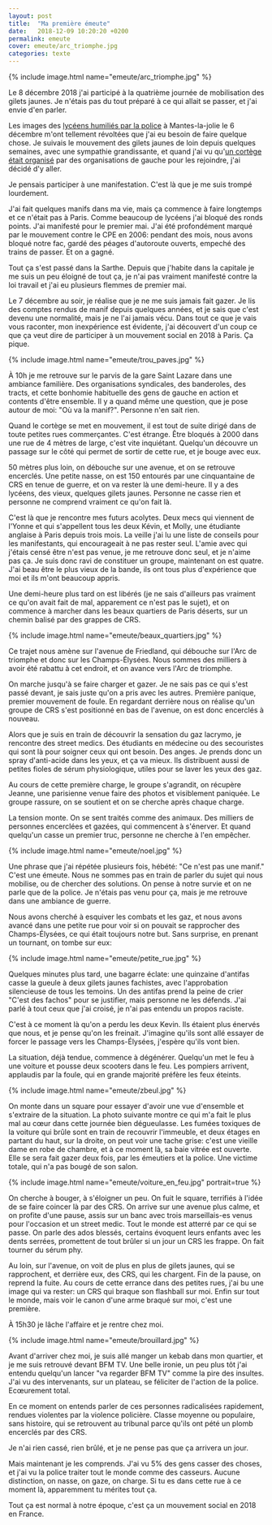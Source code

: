 ```yaml
---
layout: post
title:  "Ma première émeute"
date:   2018-12-09 10:20:20 +0200
permalink: emeute
cover: emeute/arc_triomphe.jpg
categories: texte
---
```


{% include image.html name="emeute/arc_triomphe.jpg" %}

Le 8 décembre 2018 j'ai participé à la quatrième journée de mobilisation des gilets jaunes. Je n'étais pas du tout préparé à ce qui allait se passer, et j'ai envie d'en parler.

Les images des [lycéens humiliés par la police](https://www.europe1.fr/societe/mantes-la-jolie-ce-que-lon-sait-de-la-video-choc-des-lyceens-interpelles-3815759) à Mantes-la-jolie le 6 décembre m'ont tellement révoltées que j'ai eu besoin de faire quelque chose. Je suivais le mouvement des gilets jaunes de loin depuis quelques semaines, avec une sympathie grandissante, et quand j'ai vu qu'[un cortège était organisé](https://paris.demosphere.net/rv/66038) par des organisations de gauche pour les rejoindre, j'ai décidé d'y aller.
<!--more-->

Je pensais participer à une manifestation. C'est là que je me suis trompé lourdement.

J'ai fait quelques manifs dans ma vie, mais ça commence à faire longtemps et ce n'était pas à Paris. Comme beaucoup de lycéens j'ai bloqué des ronds points. J'ai manifesté pour le premier mai. J'ai été profondément marqué par le mouvement contre le CPE en 2006: pendant des mois, nous avons bloqué notre fac, gardé des péages d'autoroute ouverts, empeché des trains de passer. Et on a gagné.

Tout ça s'est passé dans la Sarthe. Depuis que j'habite dans la capitale je me suis un peu éloigné de tout ça, je n'ai pas vraiment manifesté contre la loi travail et j'ai eu plusieurs flemmes de premier mai.

Le 7 décembre au soir, je réalise que je ne me suis jamais fait gazer. Je lis des comptes rendus de manif depuis quelques années, et je sais que c'est devenu une normalité, mais je ne l'ai jamais vécu. Dans tout ce que je vais vous raconter, mon inexpérience est évidente, j'ai découvert d'un coup ce que ça veut dire de participer à un mouvement social en 2018 à Paris. Ça pique.

{% include image.html name="emeute/trou_paves.jpg" %}

À 10h je me retrouve sur le parvis de la gare Saint Lazare dans une ambiance familière. Des organisations syndicales, des banderoles, des tracts, et cette bonhomie habituelle des gens de gauche en action et contents d'être ensemble. Il y a quand même une question, que je pose autour de moi: "Où va la manif?". Personne n'en sait rien.

Quand le cortège se met en mouvement, il est tout de suite dirigé dans de toute petites rues commerçantes. C'est étrange. Être bloqués à 2000 dans une rue de 4 mètres de large, c'est vite inquiétant. Quelqu'un découvre un passage sur le côté qui permet de sortir de cette rue, et je bouge avec eux.

50 mètres plus loin, on débouche sur une avenue, et on se retrouve encerclés. Une petite nasse, on est 150 entourés par une cinquantaine de CRS en tenue de guerre, et on va rester là une demi-heure. Il y a des lycéens, des vieux, quelques gilets jaunes. Personne ne casse rien et personne ne comprend vraiment ce qu'on fait là.

C'est là que je rencontre mes futurs acolytes. Deux mecs qui viennent de l'Yonne et qui s'appellent tous les deux Kévin, et Molly, une étudiante anglaise à Paris depuis trois mois. La veille j'ai lu une liste de conseils pour les manifestants, qui encourageait à ne pas rester seul. L'amie avec qui j'étais censé être n'est pas venue, je me retrouve donc seul, et je n'aime pas ça. Je suis donc ravi de constituer un groupe, maintenant on est quatre. J'ai beau être le plus vieux de la bande, ils ont tous plus d'expérience que moi et ils m'ont beaucoup appris.

Une demi-heure plus tard on est libérés (je ne sais d'ailleurs pas vraiment ce qu'on avait fait de mal, apparement ce n'est pas le sujet), et on commence à marcher dans les beaux quartiers de Paris déserts, sur un chemin balisé par des grappes de CRS.

{% include image.html name="emeute/beaux_quartiers.jpg" %}

Ce trajet nous amène sur l'avenue de Friedland, qui débouche sur l'Arc de triomphe et donc sur les Champs-Élysées. Nous sommes des milliers à avoir été rabattu à cet endroit, et on avance vers l'Arc de triomphe.

On marche jusqu'à se faire charger et gazer. Je ne sais pas ce qui s'est passé devant, je sais juste qu'on a pris avec les autres. Première panique, premier mouvement de foule. En regardant derrière nous on réalise qu'un groupe de CRS s'est positionné en bas de l'avenue, on est donc encerclés à nouveau.

Alors que je suis en train de découvrir la sensation du gaz lacrymo, je rencontre des street medics. Des étudiants en médecine ou des secouristes qui sont là pour soigner ceux qui ont besoin. Des anges. Je prends donc un spray d'anti-acide dans les yeux, et ça va mieux. Ils distribuent aussi de petites fioles de sérum physiologique, utiles pour se laver les yeux des gaz.

Au cours de cette première charge, le groupe s'agrandit, on récupère Jeanne, une parisienne venue faire des photos et visiblement paniquée. Le groupe rassure, on se soutient et on se cherche après chaque charge.

La tension monte. On se sent traités comme des animaux. Des milliers de personnes encerclées et gazées, qui commencent à s'énerver. Et quand quelqu'un casse un premier truc, personne ne cherche à l'en empêcher.

{% include image.html name="emeute/noel.jpg" %}

Une phrase que j'ai répétée plusieurs fois, hébété: "Ce n'est pas une manif." C'est une émeute. Nous ne sommes pas en train de parler du sujet qui nous mobilise, ou de chercher des solutions. On pense à notre survie et on ne parle que de la police. Je n'étais pas venu pour ça, mais je me retrouve dans une ambiance de guerre.

Nous avons cherché à esquiver les combats et les gaz, et nous avons avancé dans une petite rue pour voir si on pouvait se rapprocher des Champs-Élysées, ce qui était toujours notre but. Sans surprise, en prenant un tournant, on tombe sur eux:

{% include image.html name="emeute/petite_rue.jpg" %}

Quelques minutes plus tard, une bagarre éclate: une quinzaine d'antifas casse la gueule à deux gilets jaunes fachistes, avec l'approbation silencieuse de tous les temoins. Un des antifas prend la peine de crier "C'est des fachos" pour se justifier, mais personne ne les défends. J'ai parlé à tout ceux que j'ai croisé, je n'ai pas entendu un propos raciste.

C'est à ce moment là qu'on a perdu les deux Kevin. Ils étaient plus énervés que nous, et je pense qu'on les freinait. J'imagine qu'ils sont allé essayer de forcer le passage vers les Champs-Élysées, j'espère qu'ils vont bien.

La situation, déjà tendue, commence à dégénérer. Quelqu'un met le feu à une voiture et pousse deux scooters dans le feu. Les pompiers arrivent, applaudis par la foule, qui en grande majorité préfère les feux éteints.

{% include image.html name="emeute/zbeul.jpg" %}

On monte dans un square pour essayer d'avoir une vue d'ensemble et s'extraire de la situation. La photo suivante montre ce qui m'a fait le plus mal au cœur dans cette journée bien dégueulasse. Les fumées toxiques de la voiture qui brûle sont en train de recouvrir l'immeuble, et deux étages en partant du haut, sur la droite, on peut voir une tache grise: c'est une vieille dame en robe de chambre, et à ce moment là, sa baie vitrée est ouverte. Elle se sera fait gazer deux fois, par les émeutiers et la police. Une victime totale, qui n'a pas bougé de son salon.

{% include image.html name="emeute/voiture_en_feu.jpg" portrait=true %}

On cherche à bouger, à s'éloigner un peu. On fuit le square, terrifiés à l'idée de se faire coincer là par des CRS. On arrive sur une avenue plus calme, et on profite d'une pause, assis sur un banc avec trois marseillais-es venus pour l'occasion et un street medic. Tout le monde est atterré par ce qui se passe. On parle des ados blessés, certains évoquent leurs enfants avec les dents serrées, promettent de tout brûler si un jour un CRS les frappe. On fait tourner du sérum phy.

Au loin, sur l'avenue, on voit de plus en plus de gilets jaunes, qui se rapprochent, et derrière eux, des CRS, qui les chargent. Fin de la pause, on reprend la fuite. Au cours de cette errance dans des petites rues, j'ai bu une image qui va rester: un CRS qui braque son flashball sur moi. Enfin sur tout le monde, mais voir le canon d'une arme braqué sur moi, c'est une première.

À 15h30 je lâche l'affaire et je rentre chez moi.

{% include image.html name="emeute/brouillard.jpg" %}

Avant d'arriver chez moi, je suis allé manger un kebab dans mon quartier, et je me suis retrouvé devant BFM TV. Une belle ironie, un peu plus tôt j'ai entendu quelqu'un lancer "va regarder BFM TV" comme la pire des insultes. J'ai vu des intervenants, sur un plateau, se féliciter de l'action de la police. Ecœurement total.

En ce moment on entends parler de ces personnes radicalisées rapidement, rendues violentes par la violence policière. Classe moyenne ou populaire, sans histoire, qui se retrouvent au tribunal parce qu'ils ont pété un plomb encerclés par des CRS.

Je n'ai rien cassé, rien brûlé, et je ne pense pas que ça arrivera un jour.

Mais maintenant je les comprends. J'ai vu 5% des gens casser des choses, et j'ai vu la police traiter tout le monde comme des casseurs. Aucune distinction, on nasse, on gaze, on charge. Si tu es dans cette rue à ce moment là, apparemment tu mérites tout ça.

Tout ça est normal à notre époque, c'est ça un mouvement social en 2018 en France.